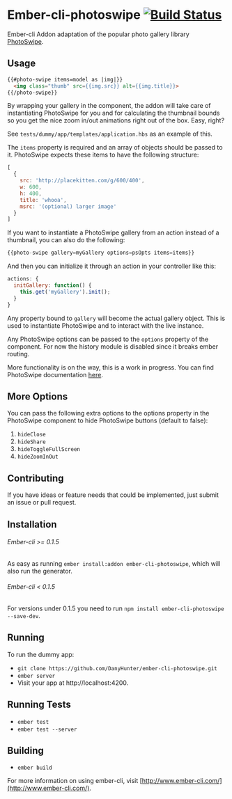 # Ember-cli-photoswipe [![Build Status](https://travis-ci.org/poetic/ember-cli-photoswipe.svg)](https://travis-ci.org/poetic/ember-cli-photoswipe)

Ember-cli Addon adaptation of the popular photo gallery library
[PhotoSwipe](https://github.com/dimsemenov/PhotoSwipe).

## Usage

```html
{{#photo-swipe items=model as |img|}}
  <img class="thumb" src={{img.src}} alt={{img.title}}>
{{/photo-swipe}}
```

By wrapping your gallery in the component, the addon will take care of
instantiating PhotoSwipe for you and for calculating the thumbnail bounds so
you get the nice zoom in/out animations right out of the box. Easy, right?

See `tests/dummy/app/templates/application.hbs` as an example of this.

The `items` property is required and an array of objects should be
passed to it. PhotoSwipe expects these items to have the following structure:

```javascript
[
  {
    src: 'http://placekitten.com/g/600/400',
    w: 600,
    h: 400,
    title: 'whooa',
    msrc: '(optional) larger image'
  }
]
```

If you want to instantiate a PhotoSwipe gallery from an action instead of a
thumbnail, you can also do the following:

```javascript
{{photo-swipe gallery=myGallery options=psOpts items=items}}
```

And then you can initialize it through an action in your controller like this:

``` javascript
actions: {
  initGallery: function() {
    this.get('myGallery').init();
  }
}
```

Any property bound to `gallery` will become the actual gallery object.
This is used to instantiate PhotoSwipe and to interact with the live instance.

Any PhotoSwipe options can be passed to the `options` property of the component.
For now the history module is disabled since it breaks ember routing.

More functionality is on the way, this is a work in progress. You can find
PhotoSwipe documentation [here](http://photoswipe.com/).

## More Options

You can pass the following extra options to the options property in the
PhotoSwipe component to hide PhotoSwipe buttons (default to false):

1. `hideClose`
2. `hideShare`
3. `hideToggleFullScreen`
4. `hideZoomInOut`

## Contributing

If you have ideas or feature needs that could be implemented, just submit an issue
or pull request.

## Installation

###### Ember-cli >= 0.1.5
As easy as running `ember install:addon ember-cli-photoswipe`, which will also
run the generator.

###### Ember-cli < 0.1.5
For versions under 0.1.5 you need to run `npm install ember-cli-photoswipe
--save-dev`.

## Running

To run the dummy app:

* `git clone https://github.com/DanyHunter/ember-cli-photoswipe.git`
* `ember server`
* Visit your app at http://localhost:4200.

## Running Tests

* `ember test`
* `ember test --server`

## Building

* `ember build`

For more information on using ember-cli, visit [http://www.ember-cli.com/](http://www.ember-cli.com/).
